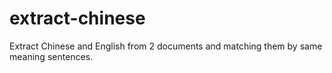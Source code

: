 # extract-chinese
Extract Chinese and English from 2 documents and matching them by same meaning sentences.
